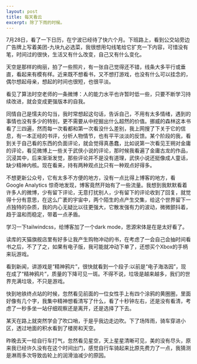 ```yaml
---
layout: post
title: 每天看云
excerpt: 除了下雨的时候。
---
```


7月28日，看了一下日历，在宁波已经待了快六个月。下班路上，看到公交站旁边广告牌上写着美团-九块九必选菜，我很想用勾线笔给它扩充一下内容，可惜没有笔，时间过的很快，生活又有什么改变，自己又有什么变化。

天空是那样的绚丽，拍了一些照片，有一张自己觉得还不错，线条大多平行或垂直，看起来有模有样。近来既不想看书，又不想打游戏，也没有什么可以挂念的，偶尔想起母亲，想起的时间也很短，也很平淡。

看见了算法时空老师的一条微博：人的能力水平也许暂时低一些，只要不断学习持续改进，就会变成更强版本的自我。

同情自己是懦夫的勾当，我时常想起这句话，告诉自己，不用有太多情绪，遇到的事情也没有多少的特别，更不需要从中挖掘出什么超然的价值。挪威的森林这本书看了三四遍，然而每一次看都和第一次看没什么差别，我上网搜了下关于它的信息，有一本正经的书评，分析人物情节，也有平平淡淡的反馈。某个阶段的我，看到关于自己看的东西的负面评论，就会觉得真愚蠢，比如说第一次看见王朔对金庸的评论，看见微博上一些关于武侠小说的评论，那时候我看遍了金庸古龙的作品，沉浸其中，后来渐渐发觉，那些评论并不是没有道理，武侠小说还挺像成人童话，缺少精神内核。现在看来，持有两种观点比只有一种观点好得多。

不想更新公众号，它有太多不方便的地方，没有一点比得上博客的地方，看Google Analytics 惊奇地发现，博客竟然开始有了一些流量。我想到我默默看着许多人的微博，少有留下评论，无意打扰别人，少有留下的评论收到了回复，就觉得十分有意思，在这么广袤的宇宙中，两个陌生的点产生交集，给这个世界留下一点独特的杂质，我的内心无疑比以往更强大，它散发强有力的波动，微微颤抖着，趋于温和而稳定，带着一点矛盾。

学习一下tailwindcss，给博客加了一个dark mode，思源宋体是在是太好看了。

读库的天猫旗舰店里有好多让我产生购物冲动的书，在考虑了一会自己会抽时间看书之后，不了了之，如果有电子版，我可能就冲动下单了，还想买个Xbox的手柄来玩游戏。

看到新闻，讲游戏是“精神鸦片”，很快就看到一个段子:以前是“电子海洛因”，现在成了“精神鸦片”，质量的下降可见一斑。不得不说，垃圾是越来越多，我们的世界充满垃圾，不只是游戏。

快到地铁终点站的时候，忽然看见前面的一位女性手上有四个涂鸦的黄圈圈，里面好像有几个字，我集中精神想看清写了什么，看了十秒钟左右，还是没有看清，考虑了一秒多坐一站仔细观察还是离开，还是选择了下去。

某天在路上就突然学会了吹口哨，于是乎我边走边吹。下了场阵雨，骑车穿进小区，透过地面的积水看到了楼房和天空。

昨晚去天一给自行车打气，忽然看见星空，天上星星清晰可见，美的没有尽头，原来我已经许久没有在这个时间出门，感觉自行车骑起来比原先费力了一点，我猜测是淋雨多次导致齿轮上的润滑油减少的原因。
